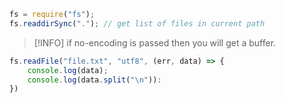 ```js
fs = require("fs");
fs.readdirSync("."); // get list of files in current path 
```

> [!INFO]
> if no-encoding is passed then you will get a buffer.
```js
fs.readFile("file.txt", "utf8", (err, data) => {
	console.log(data);
	console.log(data.split("\n")):
})
```